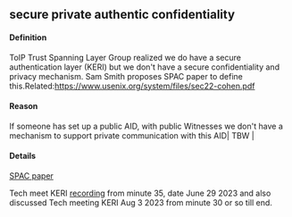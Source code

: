 ## secure private authentic confidentiality

<h4>Definition</h4><p>ToIP Trust Spanning Layer Group realized we do have a secure authentication layer (KERI) but we don&#39;t have a secure confidentiality and privacy mechanism. Sam Smith proposes SPAC paper to define this.Related:<a href="https://www.usenix.org/system/files/sec22-cohen.pdf">https://www.usenix.org/system/files/sec22-cohen.pdf</a></p><h4>Reason</h4><p>If someone has set up a public AID, with public Witnesses we don&#39;t have a mechanism to support private communication with this AID| TBW |</p><h4>Details</h4><p><a href="https://github.com/SmithSamuelM/Papers/blob/master/whitepapers/SPAC_Message.md">SPAC paper</a></p><p>Tech meet KERI <a href="https://hackmd.io/-soUScAqQEaSw5MJ71899w#2023-06-27">recording</a> from minute 35, date June 29 2023 and also discussed Tech meeting KERI Aug 3 2023 from minute 30 or so till end.</p>

